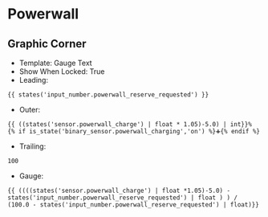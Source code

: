 # Powerwall

## Graphic Corner

* Template: Gauge Text
* Show When Locked: True
* Leading: 
```
{{ states('input_number.powerwall_reserve_requested') }}
```
* Outer: 
```
{{ ((states('sensor.powerwall_charge') | float * 1.05)-5.0) | int}}%
{% if is_state('binary_sensor.powerwall_charging','on') %}➕{% endif %}
```
* Trailing: 
```
100
```
* Gauge: 
```
{{ ((((states('sensor.powerwall_charge') | float *1.05)-5.0) -
states('input_number.powerwall_reserve_requested') | float ) ) / 
(100.0 - states('input_number.powerwall_reserve_requested') | float)}}
```